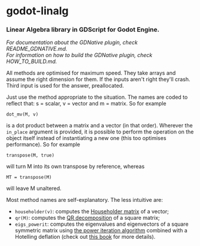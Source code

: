 # godot-linalg
### Linear Algebra library in GDScript for Godot Engine.

*For documentation about the GDNative plugin, check README_GDNATIVE.md.* \
*For information on how to build the GDNative plugin, check HOW_TO_BUILD.md.*

All methods are optimised for maximum speed. They take arrays and assume the right dimension for them. If the inputs aren't right they'll crash. Third input
is used for the answer, preallocated.

Just use the method appropriate to the situation. The names are coded to reflect that: s = scalar, v = vector and m = matrix. So for example

    dot_mv(M, v)

is a dot product between a matrix and a vector (in that order). Wherever the `in_place` argument is provided, it is possible to perform the operation on the object itself instead of instantiating a new one (this too optimises performance). So for example
    
    transpose(M, true)

will turn M into its own transpose by reference, whereas

    MT = transpose(M)

will leave M unaltered.

Most method names are self-explanatory. The less intuitive are:

* `householder(v)`: computes the [Householder matrix](https://en.wikipedia.org/wiki/Householder_transformation) of a vector;
* `qr(M)`: computes the [QR decomposition](https://en.wikipedia.org/wiki/QR_decomposition) of a square matrix;
* `eigs_powerit`: computes the eigenvalues and eigenvectors of a square symmetric matrix using [the power iteration algorithm](https://en.wikipedia.org/wiki/Power_iteration) combined with a Hotelling deflation (check out [this book](https://www-users.cs.umn.edu/~saad/eig_book_2ndEd.pdf) for more details).

